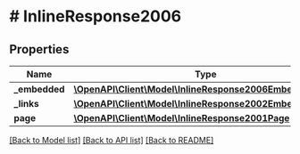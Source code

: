 # # InlineResponse2006

## Properties

Name | Type | Description | Notes
------------ | ------------- | ------------- | -------------
**_embedded** | [**\OpenAPI\Client\Model\InlineResponse2006Embedded**](InlineResponse2006Embedded.md) |  | [optional] 
**_links** | [**\OpenAPI\Client\Model\InlineResponse2002EmbeddedLinks**](InlineResponse2002EmbeddedLinks.md) |  | 
**page** | [**\OpenAPI\Client\Model\InlineResponse2001Page**](InlineResponse2001Page.md) |  | 

[[Back to Model list]](../../README.md#documentation-for-models) [[Back to API list]](../../README.md#documentation-for-api-endpoints) [[Back to README]](../../README.md)


